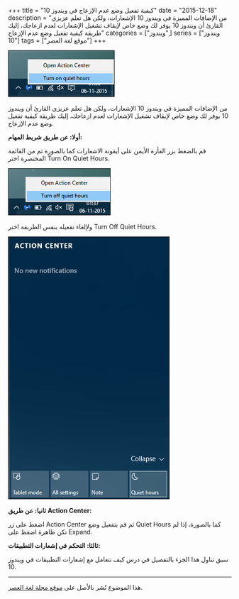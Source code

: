 +++
title = "كيفية تفعيل وضع عدم الإزعاج في ويندوز 10"
date = "2015-12-18"
description = "من الإضافات المميزة في ويندوز 10 الإشعارات، ولكن هل تعلم عزيزي القارئ أن ويندوز 10 يوفر لك وضع خاص لإيقاف تشغيل الإشعارات لعدم ازعاجك، إليك طريقة كيفية تفعيل وضع عدم الإزعاج"
categories = ["ويندوز",]
series = ["ويندوز 10"]
tags = ["موقع لغة العصر"]
+++


![1](thumbnail-2015-635859811596447871-644.png)

من الإضافات المميزة في ويندوز 10 الإشعارات، ولكن هل تعلم عزيزي القارئ أن ويندوز 10 يوفر لك وضع خاص لإيقاف تشغيل الإشعارات لعدم ازعاجك، إليك طريقة كيفية تفعيل وضع عدم الإزعاج.

**أولا: عن طريق شريط المهام:**

قم بالضغط بزر الفأرة الأيمن على أيقونة الاشعارات كما بالصورة ثم من القائمة المختصرة اختر Turn On Quiet Hours.

![2](images/2015-635859811689423871-942.png)

ولإلغاء تفعيله بنفس الطريقة اختر Turn Off Quiet Hours.

![3](images/2015-635859811993311871-331.png)


**ثانيا: عن طريق** **Action Center:**

اضغط على زر Action Center ثم قم بتفعيل وضع Quiet Hours كما بالصورة، إذا لم تكن ظاهرة اضغط على Expand.

**ثالثا: التحكم في إشعارات التطبيقات:**

سبق تناول هذا الجزء بالتفصيل في درس كيف تتعامل مع إشعارات التطبيقات في ويندوز 10.

---
هذا الموضوع نٌشر باﻷصل على [موقع مجلة لغة العصر](http://aitmag.ahram.org.eg/News/40204/%D8%AF%D8%B1%D9%88%D8%B3/%D8%B4%D8%B1%D8%AD-%D9%88%D8%AA%D8%B9%D9%84%D9%8A%D9%85/%D9%83%D9%8A%D9%81%D9%8A%D8%A9-%D8%AA%D9%81%D8%B9%D9%8A%D9%84-%D9%88%D8%B6%D8%B9-%D8%B9%D8%AF%D9%85-%D8%A7%D9%84%D8%A5%D8%B2%D8%B9%D8%A7%D8%AC-%D9%81%D9%8A-%D9%88%D9%8A%D9%86%D8%AF%D9%88%D8%B2-.aspx).

